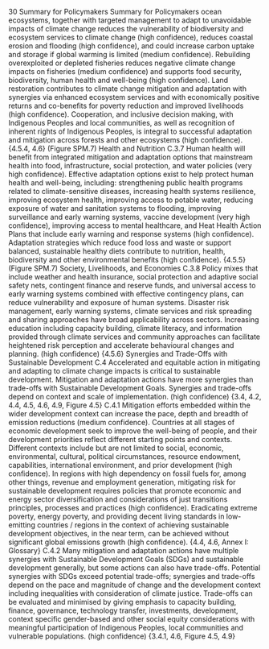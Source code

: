 30
Summary for Policymakers
Summary for Policymakers
ocean ecosystems, together with targeted management to adapt to unavoidable impacts of climate change reduces 
the vulnerability of biodiversity and ecosystem services to climate change (high confidence), reduces coastal erosion 
and flooding (high confidence), and could increase carbon uptake and storage if global warming is limited (medium 
confidence). Rebuilding overexploited or depleted fisheries reduces negative climate change impacts on fisheries 
(medium confidence) and supports food security, biodiversity, human health and well-being (high confidence). Land 
restoration contributes to climate change mitigation and adaptation with synergies via enhanced ecosystem services 
and with economically positive returns and co-benefits for poverty reduction and improved livelihoods (high confidence). 
Cooperation, and inclusive decision making, with Indigenous Peoples and local communities, as well as recognition of 
inherent rights of Indigenous Peoples, is integral to successful adaptation and mitigation across forests and other 
ecosystems (high confidence). {4.5.4, 4.6} (Figure SPM.7)
Health and Nutrition
C.3.7	 Human health will benefit from integrated mitigation and adaptation options that mainstream health into food, 
infrastructure, social protection, and water policies (very high confidence). Effective adaptation options exist to help 
protect human health and well-being, including: strengthening public health programs related to climate-sensitive 
diseases, increasing health systems resilience, improving ecosystem health, improving access to potable water, 
reducing exposure of water and sanitation systems to flooding, improving surveillance and early warning systems, 
vaccine development (very high confidence), improving access to mental healthcare, and Heat Health Action Plans that 
include early warning and response systems (high confidence). Adaptation strategies which reduce food loss and waste 
or support balanced, sustainable healthy diets contribute to nutrition, health, biodiversity and other environmental 
benefits (high confidence). {4.5.5} (Figure SPM.7) 
Society, Livelihoods, and Economies
 C.3.8	 Policy mixes that include weather and health insurance, social protection and adaptive social safety nets, contingent 
finance and reserve funds, and universal access to early warning systems combined with effective contingency plans, can 
reduce vulnerability and exposure of human systems. Disaster risk management, early warning systems, climate services 
and risk spreading and sharing approaches have broad applicability across sectors. Increasing education including 
capacity building, climate literacy, and information provided through climate services and community approaches can 
facilitate heightened risk perception and accelerate behavioural changes and planning. (high confidence) {4.5.6}
Synergies and Trade-Offs with Sustainable Development 
C.4	
Accelerated and equitable action in mitigating and adapting to climate change impacts is 
critical to sustainable development. Mitigation and adaptation actions have more synergies 
than trade-offs with Sustainable Development Goals. Synergies and trade-offs depend on 
context and scale of implementation. (high confidence) {3.4, 4.2, 4.4, 4.5, 4.6, 4.9, Figure 4.5}
C.4.1	 Mitigation efforts embedded within the wider development context can increase the pace, depth and breadth of emission 
reductions (medium confidence). Countries at all stages of economic development seek to improve the well-being of 
people, and their development priorities reflect different starting points and contexts. Different contexts include but 
are not limited to social, economic, environmental, cultural, political circumstances, resource endowment, capabilities, 
international environment, and prior development (high confidence). In regions with high dependency on fossil fuels for, 
among other things, revenue and employment generation, mitigating risk for sustainable development requires policies 
that promote economic and energy sector diversification and considerations of just transitions principles, processes 
and practices (high confidence). Eradicating extreme poverty, energy poverty, and providing decent living standards in 
low-emitting countries / regions in the context of achieving sustainable development objectives, in the near term, can 
be achieved without significant global emissions growth (high confidence). {4.4, 4.6, Annex I: Glossary}
C.4.2	 Many mitigation and adaptation actions have multiple synergies with Sustainable Development Goals (SDGs) and 
sustainable development generally, but some actions can also have trade-offs. Potential synergies with SDGs exceed 
potential trade-offs; synergies and trade-offs depend on the pace and magnitude of change and the development 
context including inequalities with consideration of climate justice. Trade-offs can be evaluated and minimised by 
giving emphasis to capacity building, finance, governance, technology transfer, investments, development, context 
specific gender-based and other social equity considerations with meaningful participation of Indigenous Peoples, local 
communities and vulnerable populations. (high confidence) {3.4.1, 4.6, Figure 4.5, 4.9}
